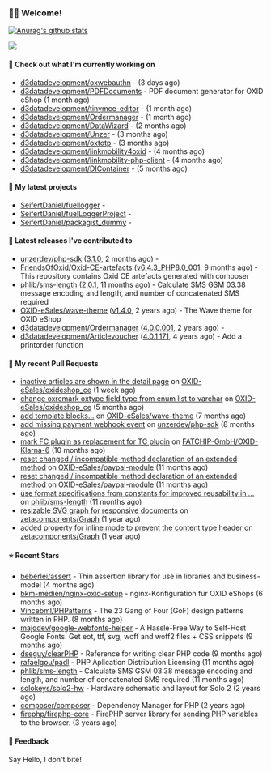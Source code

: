 ### 🙋🏻 Welcome!

[![Anurag's github stats](https://github-readme-stats.vercel.app/api?username=seifertdaniel&show_icons=true&count_private=true)](https://github.com/anuraghazra/github-readme-stats)

![](https://github-profile-summary-cards.vercel.app/api/cards/profile-details?username=SeifertDaniel&theme=vue)

#### 👷 Check out what I'm currently working on

- [d3datadevelopment/oxwebauthn](https://github.com/d3datadevelopment/oxwebauthn) -  (3 days ago)
- [d3datadevelopment/PDFDocuments](https://github.com/d3datadevelopment/PDFDocuments) - PDF document generator for OXID eShop (1 month ago)
- [d3datadevelopment/tinymce-editor](https://github.com/d3datadevelopment/tinymce-editor) -  (1 month ago)
- [d3datadevelopment/Ordermanager](https://github.com/d3datadevelopment/Ordermanager) -  (1 month ago)
- [d3datadevelopment/DataWizard](https://github.com/d3datadevelopment/DataWizard) -  (2 months ago)
- [d3datadevelopment/Unzer](https://github.com/d3datadevelopment/Unzer) -  (3 months ago)
- [d3datadevelopment/oxtotp](https://github.com/d3datadevelopment/oxtotp) -  (3 months ago)
- [d3datadevelopment/linkmobility4oxid](https://github.com/d3datadevelopment/linkmobility4oxid) -  (4 months ago)
- [d3datadevelopment/linkmobility-php-client](https://github.com/d3datadevelopment/linkmobility-php-client) -  (4 months ago)
- [d3datadevelopment/DIContainer](https://github.com/d3datadevelopment/DIContainer) -  (5 months ago)

#### 🌱 My latest projects

- [SeifertDaniel/fuellogger](https://github.com/SeifertDaniel/fuellogger) - 
- [SeifertDaniel/fuelLoggerProject](https://github.com/SeifertDaniel/fuelLoggerProject) - 
- [SeifertDaniel/packagist_dummy](https://github.com/SeifertDaniel/packagist_dummy) - 

#### 🔭 Latest releases I've contributed to

- [unzerdev/php-sdk](https://github.com/unzerdev/php-sdk) ([3.1.0](https://github.com/unzerdev/php-sdk/releases/tag/3.1.0), 2 months ago) - 
- [FriendsOfOxid/Oxid-CE-artefacts](https://github.com/FriendsOfOxid/Oxid-CE-artefacts) ([v6.4.3_PHP8.0_001](https://github.com/FriendsOfOxid/Oxid-CE-artefacts/releases/tag/v6.4.3_PHP8.0_001), 9 months ago) - This repository contains Oxid CE artefacts generated with composer
- [phlib/sms-length](https://github.com/phlib/sms-length) ([2.0.1](https://github.com/phlib/sms-length/releases/tag/2.0.1), 11 months ago) - Calculate SMS GSM 03.38 message encoding and length, and number of concatenated SMS required
- [OXID-eSales/wave-theme](https://github.com/OXID-eSales/wave-theme) ([v1.4.0](https://github.com/OXID-eSales/wave-theme/releases/tag/v1.4.0), 2 years ago) - The Wave theme for OXID eShop
- [d3datadevelopment/Ordermanager](https://github.com/d3datadevelopment/Ordermanager) ([4.0.0.001](https://github.com/d3datadevelopment/Ordermanager/releases/tag/4.0.0.001), 2 years ago) - 
- [d3datadevelopment/Articlevoucher](https://github.com/d3datadevelopment/Articlevoucher) ([4.0.1.171](https://github.com/d3datadevelopment/Articlevoucher/releases/tag/4.0.1.171), 4 years ago) - Add a printorder function

#### 🔨 My recent Pull Requests

- [inactive articles are shown in the detail page](https://github.com/OXID-eSales/oxideshop_ce/pull/911) on [OXID-eSales/oxideshop_ce](https://github.com/OXID-eSales/oxideshop_ce) (1 week ago)
- [change oxremark oxtype field type from enum list to varchar](https://github.com/OXID-eSales/oxideshop_ce/pull/903) on [OXID-eSales/oxideshop_ce](https://github.com/OXID-eSales/oxideshop_ce) (5 months ago)
- [add template blocks...](https://github.com/OXID-eSales/wave-theme/pull/124) on [OXID-eSales/wave-theme](https://github.com/OXID-eSales/wave-theme) (7 months ago)
- [add missing payment webhook event](https://github.com/unzerdev/php-sdk/pull/117) on [unzerdev/php-sdk](https://github.com/unzerdev/php-sdk) (8 months ago)
- [mark FC plugin as replacement for TC plugin](https://github.com/FATCHIP-GmbH/OXID-Klarna-6/pull/61) on [FATCHIP-GmbH/OXID-Klarna-6](https://github.com/FATCHIP-GmbH/OXID-Klarna-6) (10 months ago)
- [reset changed / incompatible method declaration of an extended method](https://github.com/OXID-eSales/paypal-module/pull/40) on [OXID-eSales/paypal-module](https://github.com/OXID-eSales/paypal-module) (11 months ago)
- [reset changed / incompatible method declaration of an extended method](https://github.com/OXID-eSales/paypal-module/pull/39) on [OXID-eSales/paypal-module](https://github.com/OXID-eSales/paypal-module) (11 months ago)
- [use format specifications from constants for improved reusability in …](https://github.com/phlib/sms-length/pull/11) on [phlib/sms-length](https://github.com/phlib/sms-length) (11 months ago)
- [resizable SVG graph for responsive documents](https://github.com/zetacomponents/Graph/pull/37) on [zetacomponents/Graph](https://github.com/zetacomponents/Graph) (1 year ago)
- [added property for inline mode to prevent the content type header](https://github.com/zetacomponents/Graph/pull/36) on [zetacomponents/Graph](https://github.com/zetacomponents/Graph) (1 year ago)

#### ⭐ Recent Stars

- [beberlei/assert](https://github.com/beberlei/assert) - Thin assertion library for use in libraries and business-model (4 months ago)
- [bkm-medien/nginx-oxid-setup](https://github.com/bkm-medien/nginx-oxid-setup) - nginx-Konfiguration für OXID eShops (6 months ago)
- [Vincebml/PHPatterns](https://github.com/Vincebml/PHPatterns) - The 23 Gang of Four (GoF) design patterns written in PHP. (8 months ago)
- [majodev/google-webfonts-helper](https://github.com/majodev/google-webfonts-helper) - A Hassle-Free Way to Self-Host Google Fonts. Get eot, ttf, svg, woff and woff2 files &#43; CSS snippets (9 months ago)
- [dseguy/clearPHP](https://github.com/dseguy/clearPHP) - Reference for writing clear PHP code  (9 months ago)
- [rafaelgou/padl](https://github.com/rafaelgou/padl) - PHP Aplication Distribution Licensing (11 months ago)
- [phlib/sms-length](https://github.com/phlib/sms-length) - Calculate SMS GSM 03.38 message encoding and length, and number of concatenated SMS required (11 months ago)
- [solokeys/solo2-hw](https://github.com/solokeys/solo2-hw) - Hardware schematic and layout for Solo 2 (2 years ago)
- [composer/composer](https://github.com/composer/composer) - Dependency Manager for PHP (2 years ago)
- [firephp/firephp-core](https://github.com/firephp/firephp-core) - FirePHP server library for sending PHP variables to the browser. (3 years ago)

#### 💬 Feedback

Say Hello, I don't bite!
